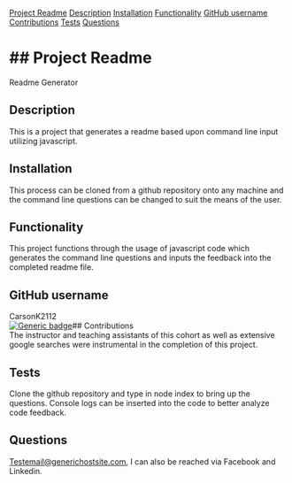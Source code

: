 [Project Readme](#project-readme) 
[Description](#description) 
[Installation](#installation) 
[Functionality](#functionality) 
[GitHub username](#github-username) 
[Contributions](#contributions) 
[Tests](#tests) 
[Questions](#questions) 
# ## Project Readme<br> 
Readme Generator<br> 
## Description<br> 
This is a project that generates a readme based upon command line input utilizing javascript.<br> 
## Installation<br> 
This process can be cloned from a github repository onto any machine and the command line questions can be changed to suit the means of the user.<br> 
## Functionality<br> 
This project functions through the usage of javascript code which generates the command line questions and inputs the feedback into the completed readme file.<br> 
## GitHub username<br> 
CarsonK2112<br> 
[![Generic badge](https://img.shields.io/badge/License-Test-GREEN.svg)](https://shields.io/)## Contributions<br> 
The instructor and teaching assistants of this cohort as well as extensive google searches were instrumental in the completion of this project.<br> 
## Tests<br> 
Clone the github repository and type in node index to bring up the questions. Console logs can be inserted into the code to better analyze code feedback.<br> 
## Questions<br> 
Testemail@generichostsite.com, I can also be reached via Facebook and Linkedin.<br> 
